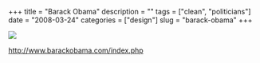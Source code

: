 +++
title = "Barack Obama"
description = ""
tags = ["clean", "politicians"]
date = "2008-03-24"
categories = ["design"]
slug = "barack-obama"
+++


 

  <div id="screens-thumbs" class="clearfix">
    <div class="txt-center" id="design-submission"><a href="http://www.barackobama.com/index.php"><img id='bluga-thumbnail-785' class='bluga-thumbnail large' src='/media/bluga/
wt47f276ad25bb0_0.jpg'/></a></div>  
  </div>   
<p><a href="http://www.barackobama.com/index.php">http://www.barackobama.com/index.php</a></p>




